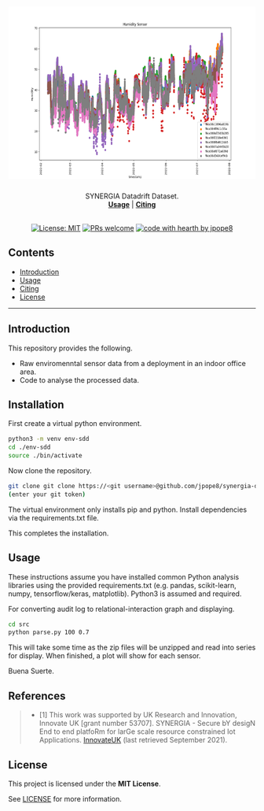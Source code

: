<h1 align="center">
  <a href="https://github.com/jpope8/synergia-datadrift-dataset">
    <!-- Please provide path to your logo here -->
    <img src="docs/images/Figure_humidity.png" alt="Logo" width="600" height="350">
  </a>
</h1>

<div align="center">
  SYNERGIA Datadrift Dataset.
  <br />
  <a href="#usage"><strong>Usage</strong></a> | <a href="#citing"><strong>Citing</strong></a>
  <br />
  <!--
  <br />
  <a href="https://github.com/jpope8/synergia-datadrift-dataset/issues/new?assignees=&labels=bug&template=01_BUG_REPORT.md&title=bug%3A+">Report a Bug</a>
  ·
  <a href="https://github.com/jpope8/synergia-datadrift-dataset/issues/new?assignees=&labels=enhancement&template=02_FEATURE_REQUEST.md&title=feat%3A+">Request a Feature</a>
  .
  <a href="https://github.com/jpope8/synergia-datadrift-dataset/issues/new?assignees=&labels=question&template=04_SUPPORT_QUESTION.md&title=support%3A+">Ask a Question</a>
  -->
</div>

<div align="center">
<br />

[![License: MIT](https://img.shields.io/badge/License-MIT-yellow.svg)](LICENSE)
[![PRs welcome](https://img.shields.io/badge/PRs-welcome-ff69b4.svg?style=flat-square)](https://github.com/jpope8/container-escape-analysis/issues?q=is%3Aissue+is%3Aopen+label%3A%22help+wanted%22)
[![code with hearth by jpope8](https://img.shields.io/badge/%3C%2F%3E%20with%20%E2%99%A5%20by-jpope8-ff1414.svg?style=flat-square)](https://github.com/jpope8)

</div>


## Contents

- [Introduction](#introduction)
- [Usage](#usage)
- [Citing](#citing)
- [License](#license)


---


## Introduction

This repository provides the following.

* Raw enviromenntal sensor data from a deployment in an indoor office area.
* Code to analyse the processed data.

## Installation

First create a virtual python environment.

```bash
python3 -m venv env-sdd
cd ./env-sdd
source ./bin/activate
```

Now clone the repository.

```bash
git clone git clone https://<git username>@github.com/jpope8/synergia-datadrift-dataset.git
(enter your git token)
```

The virtual environment only installs pip and python.  Install dependencies via the requirements.txt file.

This completes the installation.

## Usage

These instructions assume you have installed common Python analysis libraries using the provided requirements.txt (e.g. pandas, scikit-learn, numpy, tensorflow/keras, matplotlib).  Python3 is assumed and required.


For converting audit log to relational-interaction graph and displaying.

```bash
cd src
python parse.py 100 0.7
```

This will take some time as the zip files will be unzipped and read into series for display.  When finished, a plot will show for each sensor.

Buena Suerte.


## References
> - [1] This work was supported by UK Research and Innovation, Innovate
UK [grant number 53707].  SYNERGIA - Secure bY desigN End to end platfoRm for larGe scale resource constrained Iot Applications. [InnovateUK](https://gtr.ukri.org/projects?ref=53707) (last retrieved September 2021).

## License

This project is licensed under the **MIT License**.

See [LICENSE](LICENSE) for more information.
